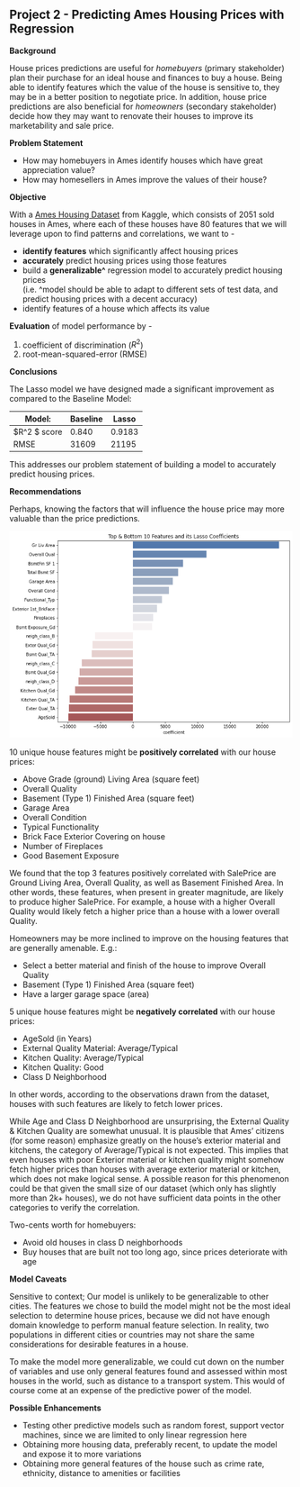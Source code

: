 ## Project 2 - Predicting Ames Housing Prices with Regression

**Background**<br> 

House prices predictions are useful for *homebuyers* (primary stakeholder) plan their purchase for an ideal house and finances to buy a house. Being able to identify features which the value of the house is sensitive to, they may be in a better position to negotiate price. In addition, house price predictions are also beneficial for *homeowners* (secondary stakeholder) decide how they may want to renovate their houses to improve its marketability and sale price. 

**Problem Statement**  <br> 
    
- How may homebuyers in Ames identify houses which have great appreciation value? <br>
- How may homesellers in Ames improve the values of their house? <br>

**Objective** <br> 

With a [Ames Housing Dataset](https://www.kaggle.com/c/dsi-us-11-project-2-regression-challenge/data) from Kaggle, which consists of 2051 sold houses in Ames, where each of these houses have 80 features that we will leverage upon to find patterns and correlations, we want to -</span>
   
    
- **identify features** which significantly affect housing prices
- **accurately** predict housing prices using those features
- build a **generalizable^** regression model to accurately predict housing prices <br>(i.e. ^model should be able to adapt to different sets of test data, and predict housing prices with a decent accuracy)
- identify features of a house which affects its value


**Evaluation** of model performance by -
    
    
1. coefficient of discrimination ($R^2$) 
2. root-mean-squared-error (RMSE)


**Conclusions**
    
The Lasso model we have designed made a significant improvement as compared to the Baseline Model:


| Model: | Baseline | Lasso |
| --- | --- | --- | 
| $R^2 $ score | 0.840 | 0.9183 |
| RMSE | 31609 | 21195 |


This addresses our problem statement of building a model to accurately predict housing prices.

**Recommendations**

Perhaps, knowing the factors that will influence the house price may more valuable than the price predictions.
    
![Lasso Coefficients](https://github.com/looijiawen/ames_houseprice/blob/main/datasets/Lasso%20Coefficients.png)

10 unique house features might be **positively correlated** with our house prices:
    
- Above Grade (ground) Living Area (square feet)
- Overall Quality 
- Basement (Type 1) Finished Area (square feet)
- Garage Area
- Overall Condition
- Typical Functionality 
- Brick Face Exterior Covering on house
- Number of Fireplaces
- Good Basement Exposure

We found that the top 3 features positively correlated with SalePrice are Ground Living Area, Overall Quality, as well as Basement Finished Area. In other words, these features, when present in greater magnitude, are likely to produce higher SalePrice. For example, a house with a higher Overall Quality would likely fetch a higher price than a house with a lower overall Quality. 

Homeowners may be more inclined to improve on the housing features that are generally amenable. E.g.:

- Select a better material and finish of the house to improve Overall Quality
- Basement (Type 1) Finished Area (square feet)
- Have a larger garage space (area)
    

5 unique house features might be **negatively correlated** with our house prices:
- AgeSold (in Years)
- External Quality Material: Average/Typical
- Kitchen Quality: Average/Typical
- Kitchen Quality: Good
- Class D Neighborhood

In other words, according to the observations drawn from the dataset, houses with such features are likely to fetch lower prices. 

While Age and Class D Neighborhood are unsurprising, the External Quality & Kitchen Quality are somewhat unusual. It is plausible that Ames’ citizens (for some reason) emphasize greatly on the house’s exterior material and kitchens, the category of Average/Typical is not expected. This implies that even houses with poor Exterior material or kitchen quality might somehow fetch higher prices than houses with average exterior material or kitchen, which does not make logical sense. A possible reason for this phenomenon could be that given the small size of our dataset (which only has slightly more than 2k+ houses), we do not have sufficient data points in the other categories to verify the correlation.

Two-cents worth for homebuyers:

- Avoid old houses in class D neighborhoods
- Buy houses that are built not too long ago, since prices deteriorate with age

**Model Caveats**


Sensitive to context; Our model is unlikely to be generalizable to other cities. The features we chose to build the model might not be the most ideal selection to determine house prices, because we did not have enough domain knowledge to perform manual feature selection.  In reality, two populations in different cities or countries may not share the same considerations for desirable features in a house. 

To make the model more generalizable, we could cut down on the number of variables and use only general features found and assessed within most houses in the world, such as distance to a transport system. This would of course come at an expense of the predictive power of the model.


**Possible Enhancements**
 
- Testing other predictive models such as random forest, support vector machines, since we are limited to only linear  regression here
- Obtaining more housing data, preferably recent, to update the model and expose it to more variations
- Obtaining more general features of the house such as crime rate, ethnicity, distance to amenities or facilities
